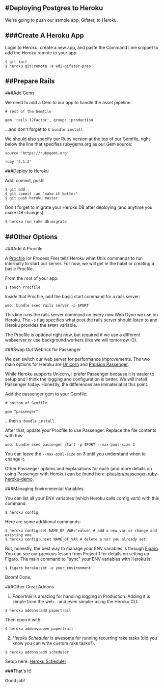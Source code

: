 #Deploying Postgres to Heroku
---

We're going to push our sample app, Gifster, to Heroku.

###Create A Heroku App
---

Login to Heroku, create a new app, and paste the Command Line snippet to add the Heroku remote to your app:

```
$ git init
$ heroku git:remote -a wdi-gifster-prep
```

##Prepare Rails
---

###Add Gems

We need to add a Gem to our app to handle the asset pipeline:

```
# rest of the Gemfile

gem 'rails_12factor', group: :production
```

...and don't forget to `$ bundle install`

We should also specify our Ruby version at the top of our Gemfile, right below the line that specifies rubygems.org as our Gem source:

```
source 'https://rubygems.org'

ruby '2.1.2'
```

###Deploy to Heroku

Add, commit, push!

```
$ git add .
$ git commit -am "make it better"
$ git push heroku master
```

Don't forget to migrate your Heroku DB after deploying (and anytime you make DB changes):

```
$ heroku run rake db:migrate
```

##Other Options
---

###Add A Procfile

A [Procfile](https://devcenter.heroku.com/articles/procfile) (or Process File) tells Heroku what Unix commands to run internally to start our server. For now, we will get in the habit or creating a basic Procfile.

From the root of your app:

```
$ touch Procfile
```

Inside that Procfile, add the basic start command for a rails server:

```
web: bundle exec rails server -p $PORT
```

This line runs the rails server command on every new Web Dyno we use on Heroku. The `-p` flag specifies what post the rails server should listen to and Heroku provides the `$PORT` variable.

The Procfile is optional right now, but required if we use a different webserver or use background workers (like we will tomorrow :D).

###Swap Out Webrick for Passenger

We can switch our web server for performance improvements. The two main options for Heroku are [Unicorn](https://github.com/defunkt/unicorn) and [Phusion Passenger](https://github.com/phusion/passenger).

While Heroku supports Unicorn, I prefer Passenger because it is easier to setup and I think the logging and configuration is better. We will install Passenger today. Honestly, the differences are immaterial at this point.

Add the passenger gem to your Gemfile:

```
# bottom of Gemfile

gem "passenger"
```

...then `$ bundle install`.

After that, update your Procfile to use Passenger. Replace the file contents with this:

```
web: bundle exec passenger start -p $PORT --max-pool-size 3
```

You can leave the `--max-pool-size` on 3 until you understand when to change it. 

Other Passenger options and explanations for each (and more details on using Passenger with Heroku) can be found here: [phusion/passenger-ruby-heroku-demo](https://github.com/phusion/passenger-ruby-heroku-demo).

###Managing Environmental Variables

You can list all your ENV variables (which Heroku calls config vars) with this command:

```
$ heroku config
```

Here are some additional commands:

```
$ heroku config:set NAME_OF_VAR='value' # add a new var or change and existing one
$ heroku config:unset NAME_OF_VAR # delete a var you already set
```

But, honestly, the best way to manage your ENV variables is through [Figaro](https://github.com/laserlemon/figaro). You can see our previous lesson from Project 1 for details on setting up Figaro. The main command to "sync" your ENV variables with Heroku is:

```
$ figaro heroku:set -e your_environment
```

Boom! Done.

###Other Great Addons

1. *Papertrail* is amazing for handling logging in Production. Adding it is simple from the web... and even simpler using the Heroku CLI:

```
$ heroku addons:add papertrail
```

Then open it with:

```
$ heroku addons:open papertrail
```

2. *Heroku Scheduler* is awesome for running recurring rake tasks (did you know you can write custom rake tasks?).

```
$ heroku addons:add scheduler
```

Setup here: [Heroku Scheduler](https://devcenter.heroku.com/articles/scheduler)

###That's It!

Good job!